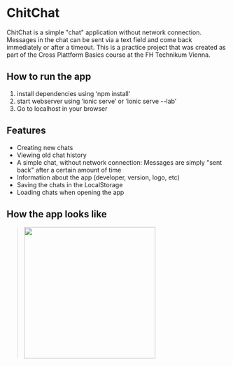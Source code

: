 # ChitChat
ChitChat is a simple "chat" application without network connection. Messages in the chat can be sent via a text field and come back immediately or after a timeout.
This is a practice project that was created as part of the Cross Plattform Basics course at the FH Technikum Vienna.

## How to run the app
1. install dependencies using ‘npm install’
2. start webserver using ‘ionic serve’  or ‘ionic serve --lab’
3. Go to localhost in your browser

## Features

- Creating new chats
- Viewing old chat history
- A simple chat, without network connection: Messages are simply "sent back" after a certain amount of time
- Information about the app (developer, version, logo, etc)
- Saving the chats in the LocalStorage
- Loading chats when opening the app

## How the app looks like

> <img src="https://user-images.githubusercontent.com/112976198/214290872-e873d100-c513-47c3-a919-5fc854dec848.mov" width="300"/>

